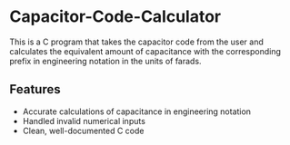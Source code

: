 # Capacitor-Code-Calculator
This is a C program that takes the capacitor code from the user and calculates the equivalent amount of capacitance with the corresponding prefix in engineering notation in the units of farads.

## Features
- Accurate calculations of capacitance in engineering notation
- Handled invalid numerical inputs
- Clean, well-documented C code
